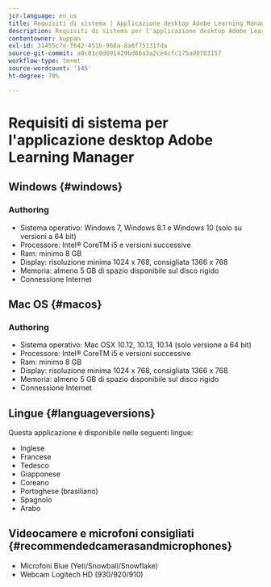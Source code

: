 ```yaml
---
jcr-language: en_us
title: Requisiti di sistema | Applicazione desktop Adobe Learning Manager
description: Requisiti di sistema per l'applicazione desktop Adobe Learning Manager
contentowner: kuppan
exl-id: 31455c7e-f642-451b-968a-8a6f75131fda
source-git-commit: a0c01c0d691429bd66a3a2ce4cfc175ad0703157
workflow-type: tm+mt
source-wordcount: '145'
ht-degree: 70%

---
```


# Requisiti di sistema per l&#39;applicazione desktop Adobe Learning Manager

## Windows {#windows}

### Authoring

* Sistema operativo: Windows 7, Windows 8.1 e Windows 10 (solo su versioni a 64 bit)
* Processore: Intel® CoreTM i5 e versioni successive
* Ram: minimo 8 GB
* Display: risoluzione minima 1024 x 768, consigliata 1366 x 768
* Memoria: almeno 5 GB di spazio disponibile sul disco rigido
* Connessione Internet

## Mac OS {#macos}

### Authoring

* Sistema operativo: Mac OSX 10.12, 10.13, 10.14 (solo versione a 64 bit)
* Processore: Intel® CoreTM i5 e versioni successive
* Ram: minimo 8 GB
* Display: risoluzione minima 1024 x 768, consigliata 1366 x 768
* Memoria: almeno 5 GB di spazio disponibile sul disco rigido
* Connessione Internet

## Lingue {#languageversions}

Questa applicazione è disponibile nelle seguenti lingue:

* Inglese
* Francese
* Tedesco
* Giapponese
* Coreano
* Portoghese (brasiliano)
* Spagnolo
* Arabo

## Videocamere e microfoni consigliati {#recommendedcamerasandmicrophones}

* Microfoni Blue (Yeti/Snowball/Snowflake)
* Webcam Logitech HD (930/920/910)
